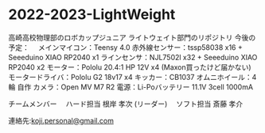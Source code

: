 # 2022-2023-LightWeight
高崎高校物理部のロボカップジュニア ライトウェイト部門のリポジトリ
今後の予定：
　メインマイコン：Teensy 4.0
  赤外線センサー：tssp58038 x16 + Seeeduino XIAO RP2040 x1
  ラインセンサ：NJL7502l x32 + Seeeduino XIAO RP2040 x2
  モーター：Pololu 20.4:1 HP 12V x4 (Maxon買ったけど届かない)
  モータードライバ：Pololu G2 18v17 x4
  キッカー：CB1037
  オムニホイール：4輪 自作
  カメラ：Open MV M7 R2
  電源：Li-Poバッテリー 11.1V 3cell 1000mA

チームメンバー
　ハード担当 根岸 孝次 (リーダー) 
　ソフト担当 斎藤 孝介

連絡先:koji.personal@gmail.com
